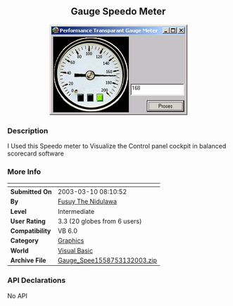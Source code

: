 ﻿<div align="center">

## Gauge Speedo Meter

<img src="PIC2003313141765549.jpg">
</div>

### Description

I Used this Speedo meter to Visualize the Control panel cockpit in balanced scorecard software
 
### More Info
 


<span>             |<span>
---                |---
**Submitted On**   |2003-03-10 08:10:52
**By**             |[Fusuy The Nidulawa](https://github.com/Planet-Source-Code/PSCIndex/blob/master/ByAuthor/fusuy-the-nidulawa.md)
**Level**          |Intermediate
**User Rating**    |3.3 (20 globes from 6 users)
**Compatibility**  |VB 6\.0
**Category**       |[Graphics](https://github.com/Planet-Source-Code/PSCIndex/blob/master/ByCategory/graphics__1-46.md)
**World**          |[Visual Basic](https://github.com/Planet-Source-Code/PSCIndex/blob/master/ByWorld/visual-basic.md)
**Archive File**   |[Gauge\_Spee1558753132003\.zip](https://github.com/Planet-Source-Code/fusuy-the-nidulawa-gauge-speedo-meter__1-43978/archive/master.zip)

### API Declarations

No API





